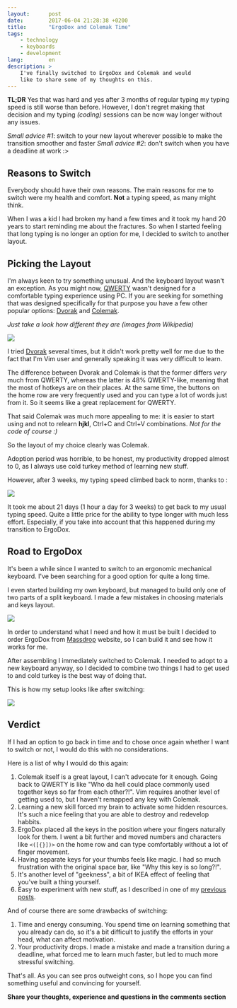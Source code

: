 ```yaml
---
layout:      post
date:        2017-06-04 21:28:38 +0200
title:       "ErgoDox and Colemak Time"
tags:
    - technology
    - keyboards
    - development
lang:        en
description: >
    I've finally switched to ErgoDox and Colemak and would
    like to share some of my thoughts on this.
---
```


**TL;DR** Yes that was hard and yes after 3 months of regular typing my typing
speed is still worse than before. However, I don't regret making that decision
and my typing _(coding)_ sessions can be now way longer without any issues.

*Small advice #1*: switch to your new layout wherever possible to make the transition smoother and faster
*Small advice #2*: don't switch when you have a deadline at work :>

## Reasons to Switch

Everybody should have their own reasons. The main reasons for me to switch were my health and comfort. **Not** a typing speed, as many might think.

When I was a kid I had broken my hand a few times and it took my hand 20 years to start reminding me about the fractures. So when I started feeling that long typing is no longer an option for me, I decided to switch to another layout.

## Picking the Layout

I'm always keen to try something unusual. And the keyboard layout wasn't an exception. As you might now, [QWERTY][3] wasn't designed for a comfortable typing experience using PC. If you are seeking for something that was designed specifically for that purpose you have a few other popular options: [Dvorak][2] and [Colemak][1].

_Just take a look how different they are (images from Wikipedia)_

![](/uploads/7f935629a3ed24093d3a18e72c268bfc)

I tried [Dvorak][2] several times, but it didn't work pretty well for me due to the fact that I'm Vim user and generally speaking it was very difficult to learn.

The difference between Dvorak and Colemak is that the former differs _very_ much from QWERTY, whereas the latter is 48% QWERTY-like, meaning that the most of hotkeys are on their places. At the same time, the buttons on the home row are very frequently used and you can type a lot of words just from it. So it seems like a great replacement for QWERTY.

That said Colemak was much more appealing to me: it is easier to start using and not to relearn **hjkl**, Ctrl+C and Ctrl+V combinations. *Not for the code of course :)*

So the layout of my choice clearly was Colemak.

Adoption period was horrible, to be honest, my productivity dropped almost to 0, as I always use cold turkey method of learning new stuff.

However, after 3 weeks, my typing speed climbed back to norm, thanks to [](https://www.keybr.com/):

![](/uploads/c0f8a8f68868b9cb47c26651695c7195)

It took me about 21 days (1 hour a day for 3 weeks) to get back to my usual typing speed. Quite a little price for the ability to type longer with much less effort. Especially, if you take into account that this happened during my transition to ErgoDox.

## Road to ErgoDox

It's been a while since I wanted to switch to an ergonomic mechanical keyboard. I've been searching for a good option for quite a long time.

I even started building my own keyboard, but managed to build only one of two parts of a split keyboard. I made a few mistakes in choosing materials and keys layout.

![](/uploads/cf584255d30a4a98915e75d22874f99e)

In order to understand what I need and how it must be built I decided to order ErgoDox from [Massdrop](https://www.massdrop.com/r/GF8XYU) website, so I can build it and see how it works for me.

After assembling I immediately switched to Colemak. I needed to adopt to a new keyboard anyway, so I decided to combine two things I had to get used to and cold turkey is the best way of doing that.

This is how my setup looks like after switching:

![](/uploads/9aaf19e70b5f04b8c0d855a671e6c225)

## Verdict

If I had an option to go back in time and to chose once again whether I want to switch or not, I would do this with no considerations.

Here is a list of why I would do this again:

1. Colemak itself is a great layout, I can't advocate for it enough. Going back to QWERTY is like "Who da hell could place commonly used together keys so far from each other?!". Vim requires another level of getting used to, but I haven't remapped any key with Colemak.
2. Learning a new skill forced my brain to activate some hidden resources. It's such a nice feeling that you are able to destroy and redevelop habbits.
3. ErgoDox placed all the keys in the position where your fingers naturally look for them. I went a bit further and moved numbers and characters like `<([{}])>` on the home row and can type comfortably without a lot of finger movement.
4. Having separate keys for your thumbs feels like magic. I had so much frustration with the original space bar, like "Why this key is so long?!".
5. It's another level of "geekness", a bit of IKEA effect of feeling that you've built a thing yourself.
6. Easy to experiment with new stuff, as I described in one of my [previous posts](https://kuzzmi.com/blog/no-numbers-symbols-first).

And of course there are some drawbacks of switching:

1. Time and energy consuming. You spend time on learning something that you already can do, so it's a bit difficult to justify the efforts in your head, what can affect motivation.
2. Your productivity drops. I made a mistake and made a transition during a deadline, what forced me to learn much faster, but led to much more stressful switching.

That's all. As you can see pros outweight cons, so I hope you can find something useful and convincing for yourself.

**Share your thoughts, experience and questions in the comments section**

[1]: https://colemak.com/
[2]: http://www.dvorak-keyboard.com/
[3]: https://en.wikipedia.org/wiki/QWERTY
